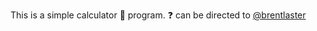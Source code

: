 This is a simple calculator :abacus: program. :question: can be directed to [@brentlaster](https://github.com/brentlaster)
